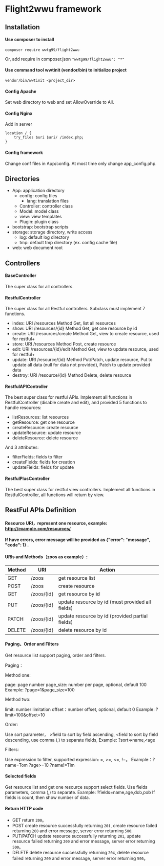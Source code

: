 # Flight2wwu framework

## Installation
#### Use composer to install 
 ```
 composer require wwtg99/flight2wwu
 ```
 Or, add require in composer.json `"wwtg99/flight2wwu": "*"`

#### Use command tool wwtinit (vendor/bin) to initialize project
```
vendor/bin/wwtinit <project_dir>
```

#### Config Apache
Set web directory to web and set AllowOverride to All.

#### Config Nginx
Add in server 
```
location / {
    try_files $uri $uri/ /index.php;
}
```

#### Config framework
Change conf files in App/config. At most time only change app_config.php.

## Directories
 - App: application directory
    - config: config files
      - lang: translation files
    - Controller: controller class
    - Model: model class
    - view: view templates
    - Plugin: plugin class
 - bootstrap: bootstrap scripts
 - storage: storage directory, write access
    - log: default log directory
    - tmp: default tmp directory (ex. config cache file)
 - web: web document root

## Controllers
#### BaseController
The super class for all controllers.

#### RestfulController
The super class for all Restful controllers.
Subclass must implement 7 functions.
- index: URI /resources Method Get, list all resources
- show: URI /resources/{id} Method Get, get one resource by id
- create: URI /resources/create Method Get, view to create resource, used for restful+
- store: URI /resources Method Post, create resource
- edit: URI /resources/{id}/edit Method Get, view to update resource, used for restful+
- update: URI /resource/{id} Method Put/Patch, update resource, Put to update all data (null for data not provided), Patch to update provided data
- destroy: URI /resource/{id} Method Delete, delete resource

#### RestfulAPIController
The best super class for restful APIs.
Implement all functions in RestfulController (disable create and edit), and provided 5 functions to handle resources:
- listResources: list resources
- getResource: get one resource
- createResource: create resource
- updateResource: update resource
- deleteResource: delete resource

And 3 attributes:
- filterFields: fields to filter
- createFields: fields for creation
- updateFields: fields for update

#### RestfulPlusController
The best super class for restful view controllers. 
Implement all functions in RestfulController, all functions will return by view.

## RestFul APIs Definition
#### Resource URI，represent one resource, example: http://example.com/resources/

#### If have errors, error message will be provided as {"error": "message", "code": 1} .

#### URIs and Methods（zoos as example）:

| Method |     URI    |  Action  |
|--------|------------|----------|
|GET     |/zoos       |get resource list   |
|POST    |/zoos       |create resource  |
|GET     |/zoos/{id}  |get resource by id    |
|PUT     |/zoos/{id}  |update resource by id (must provided all fields)  |
|PATCH   |/zoos/{id}  |update resource by id (provided partial fields)  |
|DELETE  |/zoos/{id}  |delete resource by id |

#### Paging、Order and Filters
Get resource list support paging, order and filters.

Paging：

Method one:

page: page number
page_size: number per page, optional, default 100
Example: ?page=1&page_size=100

Method two:

limit: number limitation
offset：number offset, optional, default 0
Example: ?limit=100&offset=10

Order:

Use sort parameter， >field to sort by field ascending, <field to sort by field descending, use comma (,) to separate fields,
Example: ?sort=>name,<age

Filters:

Use expression to filter, supported expression: =, >=, <=, !=。
Example：?name=Tom
?age>=10
?name!=Tim

#### Selected fields
Get resource list and get one resource support select fields.
Use fields parameters, comma (,) to separate.
Example: ?fields=name,age,dob,pob 
If fields is count, then show number of data.

#### Return HTTP code
* GET return `200`。
* POST create resource successfully returning `201`, create resource failed returning `200` and error message, server error returning `500`.
* PUT/PATCH update resource successfully returning `201`, update resource failed returning `200` and error message, server error returning `500`。
* DELETE delete resource successfully returning `204`, delete resource failed returning `200` and error message, server error returning `500`。
